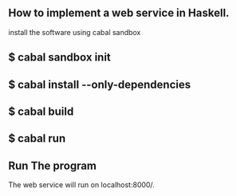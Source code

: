How to implement a web service in Haskell.
---------
install the software using cabal sandbox

$ cabal sandbox init
---------
$ cabal install --only-dependencies
---------
$ cabal build
---------
$ cabal run
---------

Run The program
---------
The web service will run on localhost:8000/.


